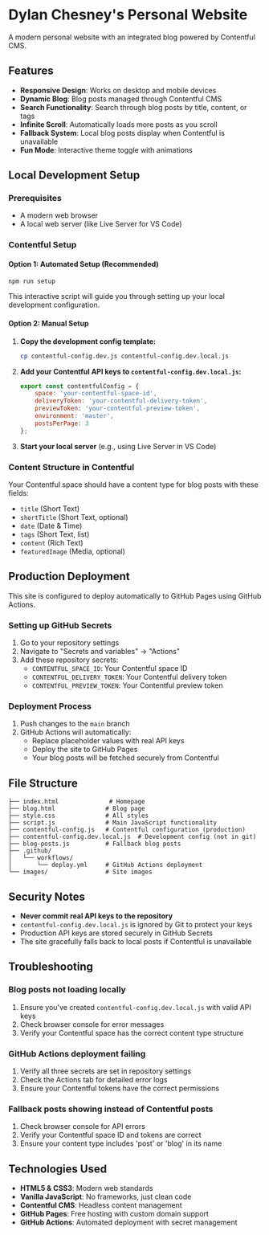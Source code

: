 # Dylan Chesney's Personal Website

A modern personal website with an integrated blog powered by Contentful CMS.

## Features

- **Responsive Design**: Works on desktop and mobile devices
- **Dynamic Blog**: Blog posts managed through Contentful CMS
- **Search Functionality**: Search through blog posts by title, content, or tags
- **Infinite Scroll**: Automatically loads more posts as you scroll
- **Fallback System**: Local blog posts display when Contentful is unavailable
- **Fun Mode**: Interactive theme toggle with animations

## Local Development Setup

### Prerequisites
- A modern web browser
- A local web server (like Live Server for VS Code)

### Contentful Setup

#### Option 1: Automated Setup (Recommended)
```bash
npm run setup
```
This interactive script will guide you through setting up your local development configuration.

#### Option 2: Manual Setup
1. **Copy the development config template:**
   ```bash
   cp contentful-config.dev.js contentful-config.dev.local.js
   ```

2. **Add your Contentful API keys to `contentful-config.dev.local.js`:**
   ```javascript
   export const contentfulConfig = {
       space: 'your-contentful-space-id',
       deliveryToken: 'your-contentful-delivery-token',
       previewToken: 'your-contentful-preview-token',
       environment: 'master',
       postsPerPage: 3
   };
   ```

3. **Start your local server** (e.g., using Live Server in VS Code)

### Content Structure in Contentful

Your Contentful space should have a content type for blog posts with these fields:
- `title` (Short Text)
- `shortTitle` (Short Text, optional)
- `date` (Date & Time)
- `tags` (Short Text, list)
- `content` (Rich Text)
- `featuredImage` (Media, optional)

## Production Deployment

This site is configured to deploy automatically to GitHub Pages using GitHub Actions.

### Setting up GitHub Secrets

1. Go to your repository settings
2. Navigate to "Secrets and variables" → "Actions"
3. Add these repository secrets:
   - `CONTENTFUL_SPACE_ID`: Your Contentful space ID
   - `CONTENTFUL_DELIVERY_TOKEN`: Your Contentful delivery token
   - `CONTENTFUL_PREVIEW_TOKEN`: Your Contentful preview token

### Deployment Process

1. Push changes to the `main` branch
2. GitHub Actions will automatically:
   - Replace placeholder values with real API keys
   - Deploy the site to GitHub Pages
   - Your blog posts will be fetched securely from Contentful

## File Structure

```
├── index.html              # Homepage
├── blog.html              # Blog page
├── style.css              # All styles
├── script.js              # Main JavaScript functionality
├── contentful-config.js   # Contentful configuration (production)
├── contentful-config.dev.local.js  # Development config (not in git)
├── blog-posts.js          # Fallback blog posts
├── .github/
│   └── workflows/
│       └── deploy.yml     # GitHub Actions deployment
└── images/                # Site images
```

## Security Notes

- **Never commit real API keys to the repository**
- `contentful-config.dev.local.js` is ignored by Git to protect your keys
- Production API keys are stored securely in GitHub Secrets
- The site gracefully falls back to local posts if Contentful is unavailable

## Troubleshooting

### Blog posts not loading locally
1. Ensure you've created `contentful-config.dev.local.js` with valid API keys
2. Check browser console for error messages
3. Verify your Contentful space has the correct content type structure

### GitHub Actions deployment failing
1. Verify all three secrets are set in repository settings
2. Check the Actions tab for detailed error logs
3. Ensure your Contentful tokens have the correct permissions

### Fallback posts showing instead of Contentful posts
1. Check browser console for API errors
2. Verify your Contentful space ID and tokens are correct
3. Ensure your content type includes 'post' or 'blog' in its name

## Technologies Used

- **HTML5 & CSS3**: Modern web standards
- **Vanilla JavaScript**: No frameworks, just clean code
- **Contentful CMS**: Headless content management
- **GitHub Pages**: Free hosting with custom domain support
- **GitHub Actions**: Automated deployment with secret management
